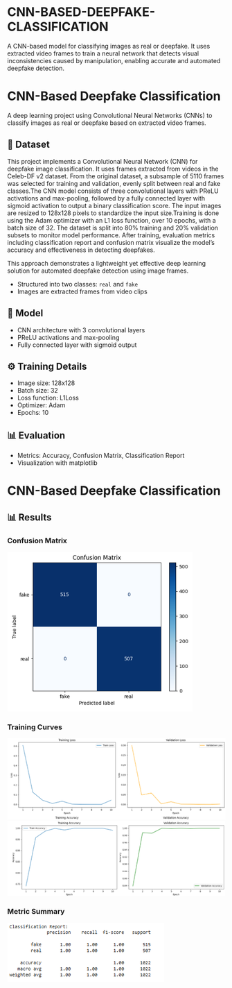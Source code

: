 # CNN-BASED-DEEPFAKE-CLASSIFICATION
A CNN-based model for classifying images as real or deepfake. It uses extracted video frames to train a neural network that detects visual inconsistencies caused by manipulation, enabling accurate and automated deepfake detection.
# CNN-Based Deepfake Classification

A deep learning project using Convolutional Neural Networks (CNNs) to classify images as real or deepfake based on extracted video frames.

## 📂 Dataset
This project implements a Convolutional Neural Network (CNN) for deepfake image classification. It uses frames extracted from videos in the Celeb-DF v2 dataset. From the original dataset, a subsample of 5110 frames was selected for training and validation, evenly split between real and fake classes.The CNN model consists of three convolutional layers with PReLU activations and max-pooling, followed by a fully connected layer with sigmoid activation to output a binary classification score. The input images are resized to 128x128 pixels to standardize the input size.Training is done using the Adam optimizer with an L1 loss function, over 10 epochs, with a batch size of 32. The dataset is split into 80% training and 20% validation subsets to monitor model performance. After training, evaluation metrics including classification report and confusion matrix visualize the model’s accuracy and effectiveness in detecting deepfakes.

This approach demonstrates a lightweight yet effective deep learning solution for automated deepfake detection using image frames.
- Structured into two classes: `real` and `fake`
- Images are extracted frames from video clips

## 🧠 Model

- CNN architecture with 3 convolutional layers
- PReLU activations and max-pooling
- Fully connected layer with sigmoid output

## ⚙️ Training Details

- Image size: 128x128
- Batch size: 32
- Loss function: L1Loss
- Optimizer: Adam
- Epochs: 10

## 📊 Evaluation

- Metrics: Accuracy, Confusion Matrix, Classification Report
- Visualization with matplotlib
# CNN-Based Deepfake Classification



## 📊 Results

### Confusion Matrix
![Confusion Matrix](assets/confusion.PNG)

### Training Curves
![Training Curves](assets/curves.PNG)
![Training Curves](assets/val.PNG)

### Metric Summary
![Metric Summary](assets/metrix.PNG)



